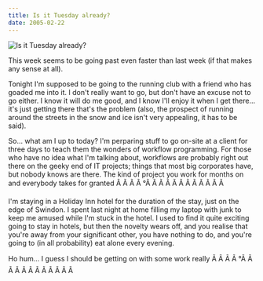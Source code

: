 ```yaml
---
title: Is it Tuesday already?
date: 2005-02-22
---
```


![Is it Tuesday already?](https://source.unsplash.com/di8ognBauG0/1600x900)

This week seems to be going past even faster than last week (if that makes any sense at all).

Tonight I'm supposed to be going to the running club with a friend who has goaded me into it. I don't really want to go, but don't have an excuse not to go either. I know it will do me good, and I know I'll enjoy it when I get there... it's just getting there that's the problem (also, the prospect of running around the streets in the snow and ice isn't very appealing, it has to be said).

So... what am I up to today? I'm perparing stuff to go on-site at a client for three days to teach them the wonders of workflow programming. For those who have no idea what I'm talking about, workflows are probably right out there on the geeky end of IT projects; things that most big corporates have, but nobody knows are there. The kind of project you work for months on and everybody takes for granted Ã Ã Ã Ã °Ã Ã Ã Ã Ã Ã Ã Ã Ã Ã Ã Ã 

I'm staying in a Holiday Inn hotel for the duration of the stay, just on the edge of Swindon. I spent last night at home filling my laptop with junk to keep me amused while I'm stuck in the hotel. I used to find it quite exciting going to stay in hotels, but then the novelty wears off, and you realise that you're away from your significant other, you have nothing to do, and you're going to (in all probability) eat alone every evening.

Ho hum... I guess I should be getting on with some work really Ã Ã Ã Ã °Ã Ã Ã Ã Ã Ã Ã Ã Ã Ã Ã Ã 